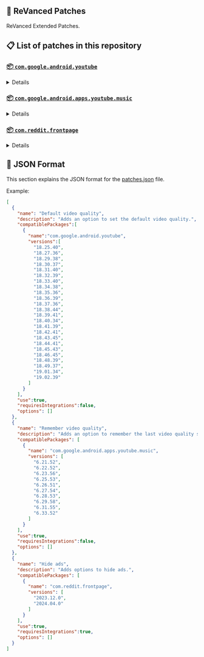 ## 🧩 ReVanced Patches

ReVanced Extended Patches.

## 📋 List of patches in this repository

### [📦 `com.google.android.youtube`](https://play.google.com/store/apps/details?id=com.google.android.youtube)
<details>

| 💊 Patch | 📜 Description | 🏹 Target Version |
|:--------:|:--------------:|:-----------------:|
| `Add splash animation` | Adds old style splash animation. | 18.25.40 ~ 19.02.39 |
| `Alternative thumbnails` | Adds options to replace video thumbnails using the DeArrow API or image captures from the video. | 18.25.40 ~ 19.02.39 |
| `Ambient mode switch` | Adds an option to bypass the restrictions of ambient mode or disable it completely. | 18.25.40 ~ 19.02.39 |
| `Append time stamps information` | Adds an option to add the current video quality or playback speed in brackets next to the current time. | 18.25.40 ~ 19.02.39 |
| `Change player flyout panel toggles` | Adds an option to use text toggles instead of switch toggles within the additional settings menu. | 18.25.40 ~ 19.02.39 |
| `Change start page` | Adds an option to set which page the app opens in instead of the homepage. | 18.25.40 ~ 19.02.39 |
| `Custom branding icon YouTube` | Change the YouTube launcher icon to the icon specified in options.json. | 18.25.40 ~ 19.02.39 |
| `Custom branding name YouTube` | Rename the YouTube app to the name specified in options.json. | 18.25.40 ~ 19.02.39 |
| `Custom double tap length` | Add 'double-tap to seek' value. | 18.25.40 ~ 19.02.39 |
| `Custom package name` | Changes the package name for the non-root build of YouTube and YouTube Music to the name specified in options.json. | all |
| `Custom playback speed` | Adds options to customize available playback speeds. | 18.25.40 ~ 19.02.39 |
| `Custom player overlay opacity` | Adds an option to change the opacity of the video player background when player controls are visible. | 18.25.40 ~ 19.02.39 |
| `Custom seekbar color` | Adds an option to customize seekbar colors in video players and video thumbnails. | 18.25.40 ~ 19.02.39 |
| `Default playback speed` | Adds an option to set the default playback speed. | 18.25.40 ~ 19.02.39 |
| `Default video quality` | Adds an option to set the default video quality. | 18.25.40 ~ 19.02.39 |
| `Disable HDR video` | Adds options to disable HDR video. | 18.25.40 ~ 19.02.39 |
| `Disable QUIC protocol` | Adds an option to disable CronetEngine's QUIC protocol. | 18.25.40 ~ 19.02.39 |
| `Disable auto captions` | Adds an option to disable captions from being automatically enabled. | 18.25.40 ~ 19.02.39 |
| `Disable haptic feedback` | Adds an option to disable haptic feedback when swiping the video player. | 18.25.40 ~ 19.02.39 |
| `Disable landscape mode` | Adds an option to disable landscape mode when entering fullscreen. | 18.25.40 ~ 19.02.39 |
| `Disable pip notification` | Disable pip notification when you first launch pip mode. | 18.25.40 ~ 19.02.39 |
| `Disable shorts on startup` | Adds an option to disable the Shorts player from resuming on app startup when Shorts were last being watched. | 18.25.40 ~ 19.02.39 |
| `Disable speed overlay` | Adds an option to disable 'Play at 2x speed' when pressing and holding in the video player. | 18.25.40 ~ 19.02.39 |
| `Disable update screen` | Adds an option to disable the "Update your app" screen that appears when using an outdated client. | 18.25.40 ~ 19.02.39 |
| `Enable bottom player gestures` | Adds an option to enter fullscreen when swiping down below the video player. | 18.25.40 ~ 19.02.39 |
| `Enable compact controls overlay` | Adds an option to make the fullscreen controls compact. | 18.25.40 ~ 19.02.39 |
| `Enable debug logging` | Adds an option to enable debug logging. | 18.25.40 ~ 19.02.39 |
| `Enable external browser` | Adds an option to always open links in your browser instead of in the in-app-browser. | 18.25.40 ~ 19.02.39 |
| `Enable gradient loading screen` | Adds an option to enable gradient loading screen. | 18.25.40 ~ 19.02.39 |
| `Enable language switch` | Adds an option to enable or disable language switching toggle. | 18.25.40 ~ 19.02.39 |
| `Enable minimized playback` | Enables minimized and background playback. | 18.25.40 ~ 19.02.39 |
| `Enable new splash animation` | Adds an option to enable a new type of splash animation. | 18.25.40 ~ 19.02.39 |
| `Enable new thumbnail preview` | Adds an option to enables the new seekbar thumbnails preview. | 18.25.40 ~ 19.02.39 |
| `Enable old quality layout` | Adds an option to restore the old video quality menu with specific video resolution options. | 18.25.40 ~ 19.02.39 |
| `Enable open links directly` | Adds an option to skip over redirection URLs in external links. | 18.25.40 ~ 19.02.39 |
| `Enable seekbar tapping` | Adds an option to enable tap-to-seek on the seekbar of the video player. | 18.25.40 ~ 19.02.39 |
| `Enable song search` | Adds an option to enable song search in the voice search screen. | 18.30.37 ~ 19.02.39 |
| `Enable tablet mini player` | Adds an option to enable the tablet mini player layout. | 18.25.40 ~ 19.02.39 |
| `Enable tablet navigation bar` | Adds an option to enable the tablet navigation bar. | 18.25.40 ~ 19.02.39 |
| `Enable wide search bar` | Adds an option to replace the search icon with a wide search bar. This will hide the YouTube logo when active. | 18.25.40 ~ 19.02.39 |
| `Force fullscreen` | Adds an option to forcefully open videos in fullscreen. | 18.25.40 ~ 19.02.39 |
| `Force opus codec` | Adds an option to force the opus audio codec instead of the mp4a audio codec. | 18.25.40 ~ 19.02.39 |
| `Force video codec` | Adds an option to force the video codec. | 18.25.40 ~ 19.02.39 |
| `Hide account menu` | Adds the ability to hide account menu elements using a custom filter in the account menu and You tab. | 18.25.40 ~ 19.02.39 |
| `Hide animated button background` | Hides the background of the pause and play animated buttons in the Shorts player. | 18.25.40 ~ 19.02.39 |
| `Hide auto player popup panels` | Adds an option to hide panels (such as live chat) from opening automatically. | 18.25.40 ~ 19.02.39 |
| `Hide autoplay button` | Adds an option to hide the autoplay button in the video player. | 18.25.40 ~ 19.02.39 |
| `Hide autoplay preview` | Adds an option to hide the autoplay preview container when in fullscreen. | 18.25.40 ~ 19.02.39 |
| `Hide button container` | Adds options to hide action buttons below the video player. | 18.25.40 ~ 19.02.39 |
| `Hide captions button` | Adds an option to hide the captions button in the video player. | 18.25.40 ~ 19.02.39 |
| `Hide cast button` | Adds an option to hide the cast button. | 18.25.40 ~ 19.02.39 |
| `Hide category bar` | Adds an option to hide the category bar in feeds. | 18.25.40 ~ 19.02.39 |
| `Hide channel avatar section` | Adds an option to hide the channel avatar section of the subscription feed. | 18.25.40 ~ 19.02.39 |
| `Hide channel profile components` | Adds an option to hide channel profile components. | 18.25.40 ~ 19.02.39 |
| `Hide channel watermark` | Adds an option to hide creator's watermarks in the video player. | 18.25.40 ~ 19.02.39 |
| `Hide collapse button` | Adds an option to hide the collapse button in the video player. | 18.25.40 ~ 19.02.39 |
| `Hide comment component` | Adds options to hide components related to comments. | 18.25.40 ~ 19.02.39 |
| `Hide crowdfunding box` | Adds an option to hide the crowdfunding box between the player and video description. | 18.25.40 ~ 19.02.39 |
| `Hide description components` | Adds an option to hide description components. | 18.25.40 ~ 19.02.39 |
| `Hide double tap overlay filter` | Hides the double tap dark filter layer. | 18.25.40 ~ 19.02.39 |
| `Hide end screen cards` | Adds an option to hide suggested video cards at the end of the video in the video player. | 18.25.40 ~ 19.02.39 |
| `Hide end screen overlay` | Adds an option to hide the overlay in fullscreen when swiping up and at the end of videos. | 18.25.40 ~ 19.02.39 |
| `Hide feed flyout panel` | Adds the ability to hide feed flyout panel components using a custom filter. | 18.25.40 ~ 19.02.39 |
| `Hide filmstrip overlay` | Adds an option to hide filmstrip overlay in the video player. | 18.25.40 ~ 19.02.39 |
| `Hide floating microphone` | Adds an option to hide the floating microphone button when searching. | 18.25.40 ~ 19.02.39 |
| `Hide fullscreen panels` | Adds an option to hide panels such as live chat when in fullscreen. | 18.25.40 ~ 19.02.39 |
| `Hide general ads` | Adds options to hide general ads. | 18.25.40 ~ 19.02.39 |
| `Hide handle` | Adds options to hide the handle in the account switcher and You tab. | 18.25.40 ~ 19.02.39 |
| `Hide info cards` | Adds an option to hide info-cards in the video player. | 18.25.40 ~ 19.02.39 |
| `Hide latest videos button` | Adds options to hide latest videos button in home feed. | 18.25.40 ~ 19.02.39 |
| `Hide layout components` | Adds options to hide general layout components. | 18.25.40 ~ 19.02.39 |
| `Hide load more button` | Adds an option to hide the button under videos that loads similar videos. | 18.25.40 ~ 19.02.39 |
| `Hide mix playlists` | Adds an option to hide mix playlists in feed. | 18.25.40 ~ 19.02.39 |
| `Hide music button` | Adds an option to hide the YouTube Music button in the video player. | 18.25.40 ~ 19.02.39 |
| `Hide navigation buttons` | Adds options to hide and change navigation buttons (such as the Shorts button). | 18.25.40 ~ 19.02.39 |
| `Hide navigation label` | Adds an option to hide navigation bar labels. | 18.25.40 ~ 19.02.39 |
| `Hide player button background` | Hides the dark background surrounding the video player controls. | 18.25.40 ~ 19.02.39 |
| `Hide player flyout panel` | Adds options to hide player flyout panel components. | 18.25.40 ~ 19.02.39 |
| `Hide previous next button` | Adds an option to hide the previous and next buttons in the video player. | 18.25.40 ~ 19.02.39 |
| `Hide search term thumbnail` | Adds an option to hide thumbnails in the search term history. | 18.25.40 ~ 19.02.39 |
| `Hide seek message` | Adds an option to hide the 'Slide left or right to seek' or 'Release to cancel' message container in the video player. | 18.25.40 ~ 19.02.39 |
| `Hide seekbar` | Adds an option to hide the seekbar in video player and video thumbnails. | 18.25.40 ~ 19.02.39 |
| `Hide shorts components` | Adds options to hide components related to YouTube Shorts. | 18.25.40 ~ 19.02.39 |
| `Hide snack bar` | Adds an option to hide the snack bar action popup. | 18.25.40 ~ 19.02.39 |
| `Hide suggested actions` | Adds an option to hide the suggested actions bar inside the player. | 18.25.40 ~ 19.02.39 |
| `Hide suggested video overlay` | Adds an option to hide the suggested video overlay at the end of videos. | 18.25.40 ~ 19.02.39 |
| `Hide suggestions shelf` | Adds an option to hide the suggestions shelf in feed. | 18.25.40 ~ 19.02.39 |
| `Hide time stamp` | Adds an option to hide the timestamp in the bottom left of the video player. | 18.25.40 ~ 19.02.39 |
| `Hide toolbar button` | Adds an option to hide the button in the toolbar. | 18.25.40 ~ 19.02.39 |
| `Hide tooltip content` | Hides the tooltip box that appears on first install. | 18.25.40 ~ 19.02.39 |
| `Hide trending searches` | Adds an option to hide trending searches in the search bar. | 18.25.40 ~ 19.02.39 |
| `Hide video ads` | Adds an option to hide ads in the video player. | 18.25.40 ~ 19.02.39 |
| `Hide voice search button` | Hide voice search button in search bar. | 18.25.40 ~ 19.02.39 |
| `Keep landscape mode` | Adds an option to keep landscape mode when turning the screen off and on in fullscreen. | 18.42.41 ~ 19.02.39 |
| `Layout switch` | Adds an option to trick dpi to use tablet or phone layout. | 18.25.40 ~ 19.02.39 |
| `MaterialYou` | Enables MaterialYou theme for Android 12+ | 18.25.40 ~ 19.02.39 |
| `MicroG support` | Allows ReVanced Extended to run without root and under a different package name with MicroG. | 18.25.40 ~ 19.02.39 |
| `Overlay buttons` | Adds an option to display overlay buttons in the video player. | 18.25.40 ~ 19.02.39 |
| `Premium heading` | Show or hide the premium heading. | 18.25.40 ~ 19.02.39 |
| `Quick actions components` | Adds options to hide and customize components below the seekbar in fullscreen. | 18.25.40 ~ 19.02.39 |
| `Remove viewer discretion dialog` | Adds an option to remove the dialog that appears when opening a video that has been age-restricted by accepting it automatically. This does not bypass the age restriction. | 18.25.40 ~ 19.02.39 |
| `Return YouTube Dislike` | Shows the dislike count of videos using the Return YouTube Dislike API. | 18.25.40 ~ 19.02.39 |
| `Sanitize sharing links` | Adds an option to remove tracking query parameters from URLs when sharing links. | 18.25.40 ~ 19.02.39 |
| `Settings` | Applies mandatory patches to implement ReVanced Extended settings into the application. | 18.25.40 ~ 19.02.39 |
| `Shorts outline button` | Apply the outline icon to the action button of the Shorts player. | 18.25.40 ~ 19.02.39 |
| `SponsorBlock` | Integrates SponsorBlock which allows skipping video segments such as sponsored content. | 18.25.40 ~ 19.02.39 |
| `Spoof app version` | Adds options to spoof the YouTube client version. This can be used to restore old UI elements and features. | 18.25.40 ~ 19.02.39 |
| `Spoof device dimensions` | Adds an option to spoof the device dimensions which unlocks higher video qualities if they aren't available on the device. | 18.25.40 ~ 19.02.39 |
| `Spoof player parameters` | Adds options to spoof player parameters to prevent playback issues. | 18.25.40 ~ 19.02.39 |
| `Swipe controls` | Adds options to enable and configure volume and brightness swipe controls. | 18.25.40 ~ 19.02.39 |
| `Theme` | Change the app's theme to the values specified in options.json. | 18.25.40 ~ 19.02.39 |
| `Translations` | Add Crowdin translations for YouTube. | 18.25.40 ~ 19.02.39 |
</details>

### [📦 `com.google.android.apps.youtube.music`](https://play.google.com/store/apps/details?id=com.google.android.apps.youtube.music)
<details>

| 💊 Patch | 📜 Description | 🏹 Target Version |
|:--------:|:--------------:|:-----------------:|
| `Amoled` | Applies a pure black theme to some components. | 6.21.52 ~ 6.33.52 |
| `Background play` | Enables playing music in the background. | 6.21.52 ~ 6.33.52 |
| `Bitrate default value` | Sets the audio quality to "Always High" when you first install the app. | 6.21.52 ~ 6.33.52 |
| `Certificate spoof` | Enables YouTube Music to work with Android Auto by spoofing the YouTube Music certificate. | 6.21.52 ~ 6.33.52 |
| `Change start page` | Adds an option to set which page the app opens in instead of the homepage. | 6.21.52 ~ 6.33.52 |
| `Custom branding icon YouTube Music` | Changes the YouTube Music app icon to the icon specified in options.json. | 6.21.52 ~ 6.33.52 |
| `Custom branding name YouTube Music` | Renames the YouTube Music app to the name specified in options.json. | 6.21.52 ~ 6.33.52 |
| `Custom package name` | Changes the package name for the non-root build of YouTube and YouTube Music to the name specified in options.json. | all |
| `Custom playback speed` | Adds an option to customize available playback speeds. | 6.21.52 ~ 6.33.52 |
| `Disable auto captions` | Adds an option to disable captions from being automatically enabled. | 6.21.52 ~ 6.33.52 |
| `Disable overlay filter` | Removes the dark overlay when comment, share, save to playlist, and flyout panels are open. | 6.21.52 ~ 6.33.52 |
| `Enable black navigation bar` | Adds an option to set the navigation bar color to black. | 6.21.52 ~ 6.33.52 |
| `Enable color match player` | Adds an option to match the color of the miniplayer to the fullscreen player. Deprecated on YT Music 6.34.51+. | 6.21.52 ~ 6.33.52 |
| `Enable compact dialog` | Adds an option to enable the compact flyout menu on phones. | 6.21.52 ~ 6.33.52 |
| `Enable custom filter` | Adds a custom filter which can be used to hide layout components. | 6.21.52 ~ 6.33.52 |
| `Enable debug logging` | Adds an option to enable debug logging. | 6.21.52 ~ 6.33.52 |
| `Enable force minimized player` | Adds an option to keep the miniplayer minimized even when another track is played. | 6.21.52 ~ 6.33.52 |
| `Enable landscape mode` | Adds an option to enable landscape mode when rotating the screen on phones. | 6.21.52 ~ 6.33.52 |
| `Enable minimized playback` | Enables playback in miniplayer for Kids music. | 6.21.52 ~ 6.33.52 |
| `Enable old player background` | Adds an option to return the player background to the old style. Deprecated on YT Music 6.34.51+. | 6.21.52 ~ 6.33.52 |
| `Enable old player layout` | Adds an option to return the player layout to the old style. Deprecated on YT Music 6.31.55+. | 6.21.52 ~ 6.33.52 |
| `Enable old style library shelf` | Adds an option to return the library tab to the old style. | 6.21.52 ~ 6.33.52 |
| `Enable old style miniplayer` | Adds an option to return the miniplayer to the old style. | 6.21.52 ~ 6.33.52 |
| `Enable opus codec` | Adds an option use the opus audio codec instead of the mp4a audio codec. | 6.21.52 ~ 6.33.52 |
| `Enable playback speed` | Adds an option to add a playback speed button to the flyout panel. | 6.21.52 ~ 6.33.52 |
| `Enable zen mode` | Adds an option to change the player background to light grey to reduce eye strain. Deprecated on YT Music 6.34.51+. | 6.21.52 ~ 6.33.52 |
| `Exclusive audio playback` | Unlocks the option to play music without video. | 6.21.52 ~ 6.33.52 |
| `Hide account menu` | Adds the ability to hide account menu elements using a custom filter. | 6.21.52 ~ 6.33.52 |
| `Hide action bar component` | Adds options to hide action bar components and replace the offline download button with an external download button. | 6.21.52 ~ 6.33.52 |
| `Hide button shelf` | Adds an option to hide the button shelf from the homepage and explore tab. | 6.21.52 ~ 6.33.52 |
| `Hide carousel shelf` | Adds an option to hide the carousel shelf from the homepage and explore tab. | 6.21.52 ~ 6.33.52 |
| `Hide cast button` | Adds an option to hide the cast button. | 6.21.52 ~ 6.33.52 |
| `Hide category bar` | Adds an option to hide the category bar. | 6.21.52 ~ 6.33.52 |
| `Hide channel guidelines` | Adds an option to hide the channel guidelines at the top of the comments section. | 6.21.52 ~ 6.33.52 |
| `Hide double tap overlay filter` | Removes the dark overlay when double-tapping to seek. | 6.21.52 ~ 6.33.52 |
| `Hide emoji picker and time stamp` | Adds an option to hide the emoji picker and time stamp when typing comments. | 6.21.52 ~ 6.33.52 |
| `Hide flyout panel` | Adds options to hide flyout panel components. | 6.21.52 ~ 6.33.52 |
| `Hide fullscreen share button` | Adds an option to hide the share button in the fullscreen player. | 6.21.52 ~ 6.33.52 |
| `Hide general ads` | Adds options to hide general ads. | 6.21.52 ~ 6.33.52 |
| `Hide get premium` | Hides the "Get Music Premium" label from the account menu and settings. | 6.21.52 ~ 6.33.52 |
| `Hide handle` | Adds an option to hide the handle in the account menu. | 6.21.52 ~ 6.33.52 |
| `Hide history button` | Adds an option to hide the history button in the toolbar. | 6.21.52 ~ 6.33.52 |
| `Hide navigation bar component` | Adds options to hide navigation bar components. | 6.21.52 ~ 6.33.52 |
| `Hide new playlist button` | Adds an option to hide the "New playlist" button in the library. | 6.21.52 ~ 6.33.52 |
| `Hide player overlay filter` | Removes the dark overlay when single-tapping player. | 6.21.52 ~ 6.33.52 |
| `Hide playlist card` | Adds an option to hide the playlist card from the homepage. | 6.21.52 ~ 6.33.52 |
| `Hide taste builder` | Hides the "Tell us which artists you like" card from the homepage. | 6.21.52 ~ 6.33.52 |
| `Hide terms container` | Adds an option to hide the terms of service container in the account menu. | 6.21.52 ~ 6.33.52 |
| `Hide tooltip content` | Hides the tooltip box that appears when opening the app for the first time. | 6.21.52 ~ 6.33.52 |
| `Hide voice search button` | Hides the voice search button in the search bar. | 6.21.52 ~ 6.33.52 |
| `MicroG support` | Allows YouTube Music to run without root and under a different package name with MicroG. | 6.21.52 ~ 6.33.52 |
| `Remember playback speed` | Adds an option to remember the last playback speed selected. | 6.21.52 ~ 6.33.52 |
| `Remember repeat state` | Adds an option to remember the state of the repeat toggle. | 6.21.52 ~ 6.33.52 |
| `Remember shuffle state` | Adds an option to remember the state of the shuffle toggle. | 6.21.52 ~ 6.33.52 |
| `Remember video quality` | Adds an option to remember the last video quality selected. | 6.21.52 ~ 6.33.52 |
| `Remove viewer discretion dialog` | Adds an option to remove the dialog that appears when opening a video that has been age-restricted by accepting it automatically. This does not bypass the age restriction. | 6.21.52 ~ 6.33.52 |
| `Replace cast button` | Adds an option to replace the cast button in the player with the "Open music" button. | 6.21.52 ~ 6.33.52 |
| `Replace dismiss queue` | Adds an option to replace "Dismiss queue" with "Watch on YouTube" in the flyout menu. | 6.21.52 ~ 6.33.52 |
| `Return YouTube Dislike` | Adds an option to show the dislike count of songs using the Return YouTube Dislike API. | 6.21.52 ~ 6.33.52 |
| `Sanitize sharing links` | Adds an option to remove tracking query parameters from URLs when sharing links. | 6.21.52 ~ 6.33.52 |
| `Settings` | Adds ReVanced Extended settings to YouTube Music. | 6.21.52 ~ 6.33.52 |
| `SponsorBlock` | Adds options to enable and configure SponsorBlock, which can skip undesired video segments such as non-music sections. | 6.21.52 ~ 6.33.52 |
| `Spoof app version` | Adds options to spoof the YouTube Music client version. This can remove the radio mode restriction in Canadian regions or disable real-time lyrics. | 6.21.52 ~ 6.33.52 |
| `Translations` | Adds Crowdin translations for YouTube Music. | 6.21.52 ~ 6.33.52 |
</details>

### [📦 `com.reddit.frontpage`](https://play.google.com/store/apps/details?id=com.reddit.frontpage)
<details>

| 💊 Patch | 📜 Description | 🏹 Target Version |
|:--------:|:--------------:|:-----------------:|
| `Change package name` | Changes the package name for Reddit to the name specified in options.json. | 2023.12.0 ~ 2024.04.0 |
| `Custom branding name Reddit` | Renames the Reddit app to the name specified in options.json. | 2023.12.0 ~ 2024.04.0 |
| `Disable screenshot popup` | Adds an option to disable the popup that shows up when taking a screenshot. | 2023.12.0 ~ 2024.04.0 |
| `Hide ads` | Adds options to hide ads. | 2023.12.0 ~ 2024.04.0 |
| `Hide navigation buttons` | Adds options to hide buttons in the navigation bar. | 2023.12.0 ~ 2024.04.0 |
| `Hide recently visited shelf` | Adds an option to hide the recently visited shelf in the sidebar. | 2023.12.0 ~ 2024.04.0 |
| `Hide toolbar button` | Adds an option to hide the r/place or Reddit recap button in the toolbar. | 2023.12.0 ~ 2024.04.0 |
| `Open links directly` | Adds an option to skip over redirection URLs in external links. | 2023.12.0 ~ 2024.04.0 |
| `Open links externally` | Adds an option to always open links in your browser instead of in the in-app-browser. | 2023.12.0 ~ 2024.04.0 |
| `Premium icon` | Unlocks premium app icons. | 2023.12.0 ~ 2024.04.0 |
| `Remove subreddit dialog` | Adds options to remove the NSFW community warning and notifications suggestion dialogs by dismissing them automatically. | 2023.12.0 ~ 2024.04.0 |
| `Sanitize sharing links` | Adds an option to remove tracking query parameters from URLs when sharing links. | 2023.12.0 ~ 2024.04.0 |
| `Settings` | Adds ReVanced Extended settings to Reddit. | 2023.12.0 ~ 2024.04.0 |
</details>



## 📝 JSON Format

This section explains the JSON format for the [patches.json](patches.json) file.

Example:

```json
[
  {
    "name": "Default video quality",
    "description": "Adds an option to set the default video quality.",
    "compatiblePackages":[
      {
        "name":"com.google.android.youtube",
        "versions":[
          "18.25.40",
          "18.27.36",
          "18.29.38",
          "18.30.37",
          "18.31.40",
          "18.32.39",
          "18.33.40",
          "18.34.38",
          "18.35.36",
          "18.36.39",
          "18.37.36",
          "18.38.44",
          "18.39.41",
          "18.40.34",
          "18.41.39",
          "18.42.41",
          "18.43.45",
          "18.44.41",
          "18.45.43",
          "18.46.45",
          "18.48.39",
          "18.49.37",
          "19.01.34",
          "19.02.39"
        ]
      }
    ],
    "use":true,
    "requiresIntegrations":false,
    "options": []
  },
  {
    "name": "Remember video quality",
    "description": "Adds an option to remember the last video quality selected.",
    "compatiblePackages": [
      {
        "name": "com.google.android.apps.youtube.music",
        "versions": [
          "6.21.52",
          "6.22.52",
          "6.23.56",
          "6.25.53",
          "6.26.51",
          "6.27.54",
          "6.28.53",
          "6.29.58",
          "6.31.55",
          "6.33.52"
        ]
      }
    ],
    "use":true,
    "requiresIntegrations":false,
    "options": []
  },
  {
    "name": "Hide ads",
    "description": "Adds options to hide ads.",
    "compatiblePackages": [
      {
        "name": "com.reddit.frontpage",
        "versions": [
          "2023.12.0",
          "2024.04.0"
        ]
      }
    ],
    "use":true,
    "requiresIntegrations":true,
    "options": []
  }
]
```